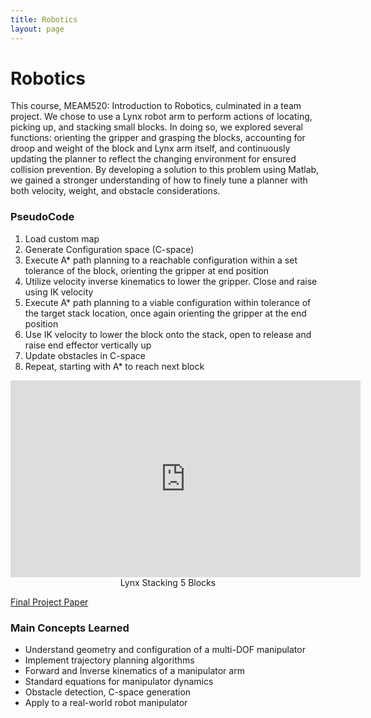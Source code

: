 ```yaml
---
title: Robotics
layout: page
---
```

# Robotics
This course, MEAM520: Introduction to Robotics, culminated in a team project. We chose to use a Lynx robot arm to perform actions of locating, picking up, and stacking small blocks. In doing so, we explored several functions: orienting the gripper and grasping the blocks, accounting for droop and weight of the block and Lynx arm itself, and continuously updating the planner to reflect the changing environment for ensured collision prevention. By developing a solution to this problem using Matlab, we gained a stronger understanding of how to finely tune a planner with both velocity, weight, and obstacle considerations.

### PseudoCode
1. Load custom map
2. Generate Configuration space (C-space)
3. Execute A*  path planning to a reachable configuration within a set tolerance of the block, orienting the gripper at end position
4. Utilize velocity inverse kinematics to lower the gripper. Close and raise using IK velocity
5. Execute A* path planning to a viable configuration within tolerance of the target stack location, once again orienting the gripper at the end position
6. Use IK velocity to lower the block onto the stack, open to release and raise end effector vertically up
7. Update obstacles in C-space
8. Repeat, starting with A* to reach next block

<center>
  <iframe width="560" height="315" src="https://www.youtube.com/embed/2dLq227PmDc" frameborder="0" allowfullscreen></iframe>
</center>
<center>
<figcaption>Lynx Stacking 5 Blocks</figcaption>
</center>

[Final Project Paper](https://github.com/susan-z/susan-z.github.io/tree/master/projects/RoboFinalPaper.pdf)

### Main Concepts Learned
* Understand geometry and configuration of a multi-DOF manipulator
* Implement trajectory planning algorithms
* Forward and Inverse kinematics of a manipulator arm
* Standard equations for manipulator dynamics
* Obstacle detection, C-space generation
* Apply to a real-world robot manipulator

<!--[![Lynx Arm Video](//github.com/susan-z/susan-z.github.io/blob/master/img/roboarmvideo.JPG?raw=true)](//youtu.be/2dLq227PmDc "Lynx Stacking 5 Blocks")
<figcaption>Click above to access Youtube video: Lynx Stacking 5 Blocks</figcaption>-->
